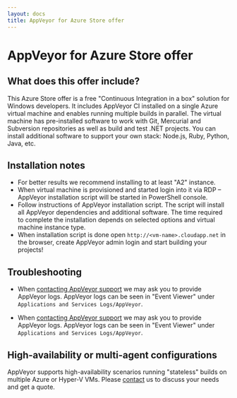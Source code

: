 ```yaml
---
layout: docs
title: AppVeyor for Azure Store offer
---
```


# AppVeyor for Azure Store offer

## What does this offer include?

This Azure Store offer is a free "Continuous Integration in a box" solution for Windows developers. It includes AppVeyor CI installed on a single Azure virtual machine and enables running multiple builds in parallel. The virtual machine has pre-installed software to work with Git, Mercurial and Subversion repositories as well as build and test .NET projects. You can install additional software to support your own stack: Node.js, Ruby, Python, Java, etc.


## Installation notes

* For better results we recommend installing to at least "A2" instance.
* When virtual machine is provisioned and started login into it via RDP – AppVeyor installation script will be started in PowerShell console.
* Follow instructions of AppVeyor installation script. The script will install all AppVeyor dependencies and additional software. The time required to complete the installation depends on selected options and virtual machine instance type.
* When installation script is done open `http://<vm-name>.cloudapp.net` in the browser, create AppVeyor admin login and start building your projects!


## Troubleshooting
* When [contacting AppVeyor support](/support) we may ask you to provide AppVeyor logs. AppVeyor logs can be seen in "Event Viewer" under `Applications and Services Logs/AppVeyor`.

* When [contacting AppVeyor support](/support) we may ask you to provide AppVeyor logs. AppVeyor logs can be seen in "Event Viewer" under `Applications and Services Logs/AppVeyor`.


## High-availability or multi-agent configurations

AppVeyor supports high-availability scenarios running "stateless" builds on multiple Azure or Hyper-V VMs. Please [contact](mailto:team@appveyor.com) us to discuss your needs and get a quote.
